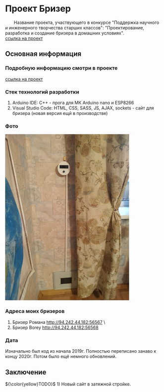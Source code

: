 # Проект Бризер

&emsp;&emsp;Название проекта, участвующего в конкурсе "Поддержка научного и инженерного творчества старших классов": "Проектирование, разработка и создание бризера в домашних условиях".\
[ссылка на проект](https://github.com/2romanio005/Brizer/tree/main/Info/Проектирование%2C%20разработка%20и%20создание%20бризера%20в%20домашних%20условиях)

## Основная информация

### Подробную информацию смотри в проекте

[ссылка на проект](https://github.com/2romanio005/Brizer/tree/main/Info/Проектирование%2C%20разработка%20и%20создание%20бризера%20в%20домашних%20условиях)

### Стек технологий разработки

1. Arduino IDE: C++ - прога для МК Arduino nano и ESP8266
1. Visual Studio Code: HTML, CSS, SASS, JS, AJAX, sockets - сайт для бризера (новая версия ещй в производстве)

### Фото

[<img src="Info/brizer.jpg" width="400"/>](Info/brizer.jpg)

### Адреса моих бризеров

1. Бризер Романа <http://94.242.44.182:56567> \
1. Бризер Borey <http://94.242.44.182:56568>

### Дата 

Изначально был код из начала 2019г. Полностью переписано занаво к концу 2020г. Потом было ещё немного обновлений.

## Заключение

 ${\color{yellow}TODO}$ 1) Новый сайт в затяжной стройке.
 